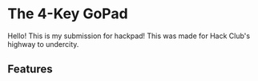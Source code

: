 # The 4-Key GoPad
Hello! This is my submission for hackpad! This was made for Hack Club's highway to undercity.
## Features
